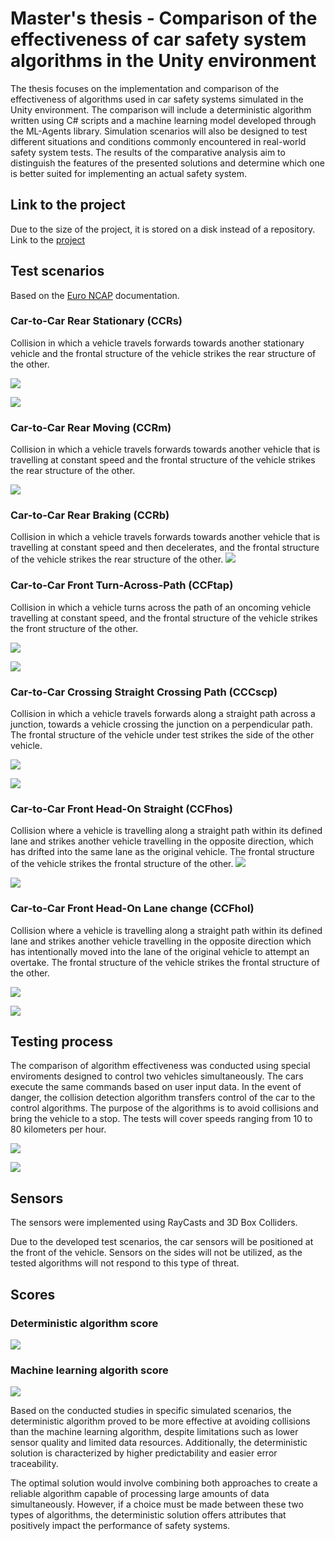 # Master's thesis - Comparison of the effectiveness of car safety system algorithms in the Unity environment

The thesis focuses on the implementation and comparison of the effectiveness of algorithms used in car safety systems simulated in the Unity environment. The comparison will include a deterministic algorithm written using C# scripts and a machine learning model developed through the ML-Agents library. Simulation scenarios will also be designed to test different situations and conditions commonly encountered in real-world safety system tests. The results of the comparative analysis aim to distinguish the features of the presented solutions and determine which one is better suited for implementing an actual safety system.

## Link to the project
Due to the size of the project, it is stored on a disk instead of a repository. Link to the [project](https://drive.google.com/file/d/1UMA1cZN2QRbR4B8K-ZuptcVCPIkUmNvF/view?usp=sharing)

## Test scenarios
Based on the [Euro NCAP](https://www.euroncap.com/en/for-engineers/protocols/safety-assist/) documentation. 

### Car-to-Car Rear Stationary (CCRs)
Collision in which a vehicle travels 
forwards towards another stationary vehicle and the frontal structure of the vehicle 
strikes the rear structure of the other.

![](https://github.com/Qetzin/Comparison-of-the-effectiveness-of-car-safety-system-algorithms-in-the-Unity-environment/blob/main/Images/CCRs.png)

![](https://github.com/Qetzin/Comparison-of-the-effectiveness-of-car-safety-system-algorithms-in-the-Unity-environment/blob/main/Images/CCR.png)

### Car-to-Car Rear Moving (CCRm)
Collision in which a vehicle travels forwards 
towards another vehicle that is travelling at constant speed and the frontal structure 
of the vehicle strikes the rear structure of the other.

![](https://github.com/Qetzin/Comparison-of-the-effectiveness-of-car-safety-system-algorithms-in-the-Unity-environment/blob/main/Images/CCRm.png)

### Car-to-Car Rear Braking (CCRb)
Collision in which a vehicle travels forwards 
towards another vehicle that is travelling at constant speed and then decelerates, and 
the frontal structure of the vehicle strikes the rear structure of the other. 
![](https://github.com/Qetzin/Comparison-of-the-effectiveness-of-car-safety-system-algorithms-in-the-Unity-environment/blob/main/Images/CCRb.png)
### Car-to-Car Front Turn-Across-Path (CCFtap)
Collision in which a vehicle 
turns across the path of an oncoming vehicle travelling at constant speed, and the 
frontal structure of the vehicle strikes the front structure of the other. 

![](https://github.com/Qetzin/Comparison-of-the-effectiveness-of-car-safety-system-algorithms-in-the-Unity-environment/blob/main/Images/CCFTAP.png)

![](https://github.com/Qetzin/Comparison-of-the-effectiveness-of-car-safety-system-algorithms-in-the-Unity-environment/blob/main/Images/CCFtapU.png)

### Car-to-Car Crossing Straight Crossing Path (CCCscp)
Collision in which a 
vehicle travels forwards along a straight path across a junction, towards a vehicle 
crossing the junction on a perpendicular path. The frontal structure of the vehicle 
under test strikes the side of the other vehicle.

![](https://github.com/Qetzin/Comparison-of-the-effectiveness-of-car-safety-system-algorithms-in-the-Unity-environment/blob/main/Images/CCCscp.png)

![](https://github.com/Qetzin/Comparison-of-the-effectiveness-of-car-safety-system-algorithms-in-the-Unity-environment/blob/main/Images/CCCscpu.png)

### Car-to-Car Front Head-On Straight (CCFhos) 
Collision where a vehicle is 
travelling along a straight path within its defined lane and strikes another vehicle 
travelling in the opposite direction, which has drifted into the same lane as the 
original vehicle. The frontal structure of the vehicle strikes the frontal structure of 
the other. 
![](https://github.com/Qetzin/Comparison-of-the-effectiveness-of-car-safety-system-algorithms-in-the-Unity-environment/blob/main/Images/CCFHos.png)

![](https://github.com/Qetzin/Comparison-of-the-effectiveness-of-car-safety-system-algorithms-in-the-Unity-environment/blob/main/Images/CCFHOSU.png)
### Car-to-Car Front Head-On Lane change (CCFhol)

Collision where a vehicle 
is travelling along a straight path within its defined lane and strikes another vehicle 
travelling in the opposite direction which has intentionally moved into the lane of 
the original vehicle to attempt an overtake. The frontal structure of the vehicle 
strikes the frontal structure of the other.

![](https://github.com/Qetzin/Comparison-of-the-effectiveness-of-car-safety-system-algorithms-in-the-Unity-environment/blob/main/Images/CCFhol.png)

![](https://github.com/Qetzin/Comparison-of-the-effectiveness-of-car-safety-system-algorithms-in-the-Unity-environment/blob/main/Images/CCFHOLU.png)

## Testing process
The comparison of algorithm effectiveness was conducted using special enviroments designed to control two vehicles simultaneously. The cars execute the same commands based on user input data. In the event of danger, the collision detection algorithm transfers control of the car to the control algorithms. The purpose of the algorithms is to avoid collisions and bring the vehicle to a stop.  The tests will cover speeds ranging from 10 to 80 kilometers per hour.

![](https://github.com/Qetzin/Comparison-of-the-effectiveness-of-car-safety-system-algorithms-in-the-Unity-environment/blob/main/Images/SG.gif)

![](https://github.com/Qetzin/Comparison-of-the-effectiveness-of-car-safety-system-algorithms-in-the-Unity-environment/blob/main/Images/FTAPG.gif)

## Sensors
The sensors were implemented using RayCasts and 3D Box Colliders.

Due to the developed test scenarios, the car sensors will be positioned at the front of the vehicle. Sensors on the sides will not be utilized, as the tested algorithms will not respond to this type of threat.

## Scores
### Deterministic algorithm score
![](https://github.com/Qetzin/Comparison-of-the-effectiveness-of-car-safety-system-algorithms-in-the-Unity-environment/blob/main/Images/ScoreD.png)

### Machine learning algorith score
![](https://github.com/Qetzin/Comparison-of-the-effectiveness-of-car-safety-system-algorithms-in-the-Unity-environment/blob/main/Images/ScoreD.png)

Based on the conducted studies in specific simulated scenarios, the deterministic algorithm proved to be more effective at avoiding collisions than the machine learning algorithm, despite limitations such as lower sensor quality and limited data resources. Additionally, the deterministic solution is characterized by higher predictability and easier error traceability.

The optimal solution would involve combining both approaches to create a reliable algorithm capable of processing large amounts of data simultaneously. However, if a choice must be made between these two types of algorithms, the deterministic solution offers attributes that positively impact the performance of safety systems.




